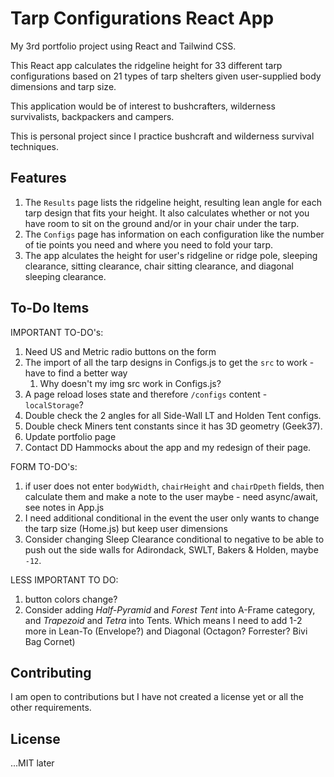 # Tarp Configurations React App

My 3rd portfolio project using React and Tailwind CSS.

This React app calculates the ridgeline height for 33 different tarp configurations based on 21 types of tarp shelters given user-supplied body dimensions and tarp size.

This application would be of interest to bushcrafters, wilderness survivalists, backpackers and campers.

This is personal project since I practice bushcraft and wilderness survival techniques.

## Features

1. The `Results` page lists the ridgeline height, resulting lean angle for each tarp design that fits your height. It also calculates whether or not you have room to sit on the ground and/or in your chair under the tarp.
1. The `Configs` page has information on each configuration like the number of tie points you need and where you need to fold your tarp.
1. The app alculates the height for user's ridgeline or ridge pole, sleeping clearance, sitting clearance, chair sitting clearance, and diagonal sleeping clearance.
<!-- 1. For the time being I have a `Calcs` page which shows all the calculations for the tarp configurations. I may remove that page if it doesn't make sense to have it. -->

## To-Do Items

IMPORTANT TO-DO's:

1. Need US and Metric radio buttons on the form
1. The import of all the tarp designs in Configs.js to get the `src` to work - have to find a better way
   1. Why doesn't my img src work in Configs.js?
1. A page reload loses state and therefore `/configs` content - `localStorage`?
1. Double check the 2 angles for all Side-Wall LT and Holden Tent configs.
1. Double check Miners tent constants since it has 3D geometry (Geek37).
1. Update portfolio page
1. Contact DD Hammocks about the app and my redesign of their page.

FORM TO-DO's:

1. if user does not enter `bodyWidth`, `chairHeight` and `chairDpeth` fields, then calculate them and make a note to the user maybe - need async/await, see notes in App.js
1. I need additional conditional in the event the user only wants to change the tarp size (Home.js) but keep user dimensions
1. Consider changing Sleep Clearance conditional to negative to be able to push out the side walls for Adirondack, SWLT, Bakers & Holden, maybe `-12`.

LESS IMPORTANT TO DO:

1. button colors change?
1. Consider adding _Half-Pyramid_ and _Forest Tent_ into A-Frame category, and _Trapezoid_ and _Tetra_ into Tents. Which means I need to add 1-2 more in Lean-To (Envelope?) and Diagonal (Octagon? Forrester? Bivi Bag Cornet)

## Contributing

I am open to contributions but I have not created a license yet or all the other requirements.

## License

...MIT later
